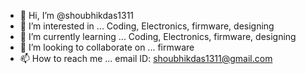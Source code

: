 - 👋 Hi, I’m @shoubhikdas1311
- 👀 I’m interested in ... Coding, Electronics, firmware, designing
- 🌱 I’m currently learning ... Coding, Electronics, firmware, designing
- 💞️ I’m looking to collaborate on ... firmware
- 📫 How to reach me ... email ID: shoubhikdas1311@gmail.com

<!---
shoubhikdas1311/shoubhikdas1311 is a ✨ special ✨ repository because its `README.md` (this file) appears on your GitHub profile.
You can click the Preview link to take a look at your changes.
--->
